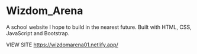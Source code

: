 # Wizdom_Arena

A school website I hope to build in the nearest future.
Built with HTML, CSS, JavaScript and Bootstrap.

VIEW SITE https://wizdomarena01.netlify.app/

